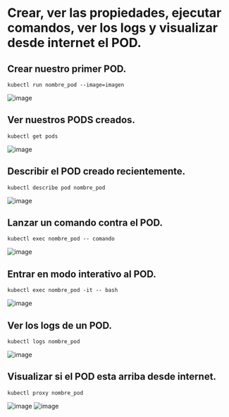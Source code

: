 # Crear, ver las propiedades, ejecutar comandos, ver los logs y visualizar desde internet el POD.
## Crear nuestro primer POD.
```
kubectl run nombre_pod --image=imagen
```
![image](https://github.com/user-attachments/assets/46c2614e-8d89-4507-8046-71e976360274)

## Ver nuestros PODS creados.
```
kubectl get pods
```
![image](https://github.com/user-attachments/assets/8f3cd818-8bbc-4beb-8035-65b3d7b24f96)

## Describir el POD creado recientemente.
```
kubectl describe pod nombre_pod
```
![image](https://github.com/user-attachments/assets/1bb92470-9ac4-4c1e-ab75-ed75485f159c)

## Lanzar un comando contra el POD.
```
kubectl exec nombre_pod -- comando
```
![image](https://github.com/user-attachments/assets/f7f78092-37f0-4234-9e55-559bb59aec9a)

## Entrar en modo interativo al POD.
```
kubectl exec nombre_pod -it -- bash
```
![image](https://github.com/user-attachments/assets/22bde345-255c-4065-820e-061b930a8f46)

## Ver los logs de un POD.
```
kubectl logs nombre_pod
```
![image](https://github.com/user-attachments/assets/d3d40209-d3d5-439c-9474-0c55f0cb8db2)

## Visualizar si el POD esta arriba desde internet.
```
kubectl proxy nombre_pod
```
![image](https://github.com/user-attachments/assets/2d351f9e-7381-47fd-9d1e-09dbd84b8546)
![image](https://github.com/user-attachments/assets/a34463a3-5859-44b4-a107-73b881671826)

